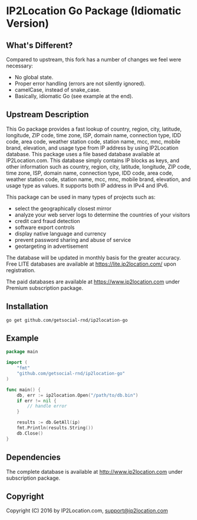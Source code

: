 # IP2Location Go Package (Idiomatic Version)

## What's Different?

Compared to upstream, this fork has a number of changes we feel were necessary:

- No global state.
- Proper error handling (errors are not silently ignored).
- camelCase, instead of snake_case.
- Basically, idiomatic Go (see example at the end).

## Upstream Description

This Go package provides a fast lookup of country, region, city, latitude, longitude, ZIP code, time zone, ISP, domain name, connection type, IDD code, area code, weather station code, station name, mcc, mnc, mobile brand, elevation, and usage type from IP address by using IP2Location database. This package uses a file based database available at IP2Location.com. This database simply contains IP blocks as keys, and other information such as country, region, city, latitude, longitude, ZIP code, time zone, ISP, domain name, connection type, IDD code, area code, weather station code, station name, mcc, mnc, mobile brand, elevation, and usage type as values. It supports both IP address in IPv4 and IPv6.

This package can be used in many types of projects such as:

 - select the geographically closest mirror
 - analyze your web server logs to determine the countries of your visitors
 - credit card fraud detection
 - software export controls
 - display native language and currency
 - prevent password sharing and abuse of service
 - geotargeting in advertisement

The database will be updated in monthly basis for the greater accuracy. Free LITE databases are available at https://lite.ip2location.com/ upon registration.

The paid databases are available at https://www.ip2location.com under Premium subscription package.


## Installation

```
go get github.com/getsocial-rnd/ip2location-go
```

## Example

```go
package main

import (
	"fmt"
	"github.com/getsocial-rnd/ip2location-go"
)

func main() {
	db, err := ip2location.Open("/path/to/db.bin")
	if err != nil {
        // handle error
	}

	results := db.GetAll(ip)
	fmt.Println(results.String())
	db.Close()
}
```

## Dependencies

The complete database is available at http://www.ip2location.com under subscription package.

## Copyright

Copyright (C) 2016 by IP2Location.com, support@ip2location.com
